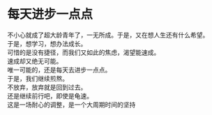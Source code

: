 # 每天进步一点点
不小心就成了超大龄青年了，一无所成。于是，又在想人生还有什么希望。  
于是，想学习，想办法成长。  
可惜的是没有捷径，而我们又如此的焦虑，渴望能速成。  
速成却又绝无可能。  
唯一可能的，还是每天去进步一点点。  
于是，我们继续煎熬。  
不放弃，放弃就是回到过去。  
还是继续前行吧，即使是龟速。  
这是一场耐心的调整，是一个大周期时间的坚持